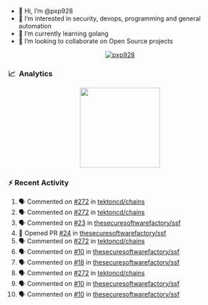 - 👋  Hi, I’m @pxp928
- 👀  I’m interested in security, devops, programming and general automation
- 🌱  I’m currently learning golang
- 💞️  I’m looking to collaborate on Open Source projects

<p align="center">
  <a href="https://linkedin.com/in/pxp928" target="blank">
    <img src="https://img.shields.io/badge/linkedin-%230077B5.svg?&style=for-the-badge&logo=linkedin&logoColor=white" alt="pxp928" />
  </a>
</p>

### 📈 &nbsp;Analytics

<p align="center">
  <a href="https://github.com/pxp928">
    <img height="180em" src="https://github-readme-stats-eight-theta.vercel.app/api?username=pxp928&show_icons=true&theme=radical&include_all_commits=true&count_private=true&line_height=26"/>
    <!---
    <img height="180em" src="https://github-readme-stats-eight-theta.vercel.app/api/top-langs/?username=pxp928&layout=compact&theme=radical&line_height=26"/>
    --->
  </a>
</p>

### :zap: Recent Activity

<!--START_SECTION:activity-->
1. 🗣 Commented on [#272](https://github.com/tektoncd/chains/issues/272) in [tektoncd/chains](https://github.com/tektoncd/chains)
2. 🗣 Commented on [#272](https://github.com/tektoncd/chains/issues/272) in [tektoncd/chains](https://github.com/tektoncd/chains)
3. 🗣 Commented on [#23](https://github.com/thesecuresoftwarefactory/ssf/issues/23) in [thesecuresoftwarefactory/ssf](https://github.com/thesecuresoftwarefactory/ssf)
4. 💪 Opened PR [#24](https://github.com/thesecuresoftwarefactory/ssf/pull/24) in [thesecuresoftwarefactory/ssf](https://github.com/thesecuresoftwarefactory/ssf)
5. 🗣 Commented on [#272](https://github.com/tektoncd/chains/issues/272) in [tektoncd/chains](https://github.com/tektoncd/chains)
6. 🗣 Commented on [#10](https://github.com/thesecuresoftwarefactory/ssf/issues/10) in [thesecuresoftwarefactory/ssf](https://github.com/thesecuresoftwarefactory/ssf)
7. 🗣 Commented on [#18](https://github.com/thesecuresoftwarefactory/ssf/issues/18) in [thesecuresoftwarefactory/ssf](https://github.com/thesecuresoftwarefactory/ssf)
8. 🗣 Commented on [#272](https://github.com/tektoncd/chains/issues/272) in [tektoncd/chains](https://github.com/tektoncd/chains)
9. 🗣 Commented on [#10](https://github.com/thesecuresoftwarefactory/ssf/issues/10) in [thesecuresoftwarefactory/ssf](https://github.com/thesecuresoftwarefactory/ssf)
10. 🗣 Commented on [#10](https://github.com/thesecuresoftwarefactory/ssf/issues/10) in [thesecuresoftwarefactory/ssf](https://github.com/thesecuresoftwarefactory/ssf)
<!--END_SECTION:activity-->

<!---
pxp928/pxp928 is a ✨ special ✨ repository because its `README.md` (this file) appears on your GitHub profile.
You can click the Preview link to take a look at your changes.
--->
